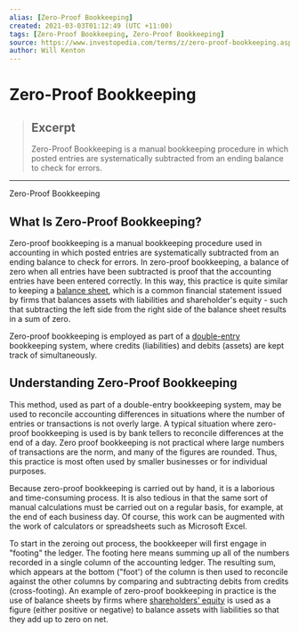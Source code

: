 ```yaml
---
alias: [Zero-Proof Bookkeeping]
created: 2021-03-03T01:12:49 (UTC +11:00)
tags: [Zero-Proof Bookkeeping, Zero-Proof Bookkeeping]
source: https://www.investopedia.com/terms/z/zero-proof-bookkeeping.asp
author: Will Kenton
---
```


# Zero-Proof Bookkeeping

> ## Excerpt
> Zero-Proof Bookkeeping is a manual bookkeeping procedure in which posted entries are systematically subtracted from an ending balance to check for errors.

---

Zero-Proof Bookkeeping
## What Is Zero-Proof Bookkeeping?

Zero-proof bookkeeping is a manual bookkeeping procedure used in accounting in which posted entries are systematically subtracted from an ending balance to check for errors. In zero-proof bookkeeping, a balance of zero when all entries have been subtracted is proof that the accounting entries have been entered correctly. In this way, this practice is quite similar to keeping a [balance sheet](https://www.investopedia.com/terms/b/balancesheet.asp), which is a common financial statement issued by firms that balances assets with liabilities and shareholder's equity - such that subtracting the left side from the right side of the balance sheet results in a sum of zero.

Zero-proof bookkeeping is employed as part of a [double-entry](https://www.investopedia.com/terms/d/double-entry.asp) bookkeeping system, where credits (liabilities) and debits (assets) are kept track of simultaneously.

## Understanding Zero-Proof Bookkeeping

This method, used as part of a double-entry bookkeeping system, may be used to reconcile accounting differences in situations where the number of entries or transactions is not overly large. A typical situation where zero-proof bookkeeping is used is by bank tellers to reconcile differences at the end of a day. Zero proof bookkeeping is not practical where large numbers of transactions are the norm, and many of the figures are rounded. Thus, this practice is most often used by smaller businesses or for individual purposes.

Because zero-proof bookkeeping is carried out by hand, it is a laborious and time-consuming process. It is also tedious in that the same sort of manual calculations must be carried out on a regular basis, for example, at the end of each business day. Of course, this work can be augmented with the work of calculators or spreadsheets such as Microsoft Excel.

To start in the zeroing out process, the bookkeeper will first engage in "footing" the ledger. The footing here means summing up all of the numbers recorded in a single column of the accounting ledger. The resulting sum, which appears at the bottom ("foot') of the column is then used to reconcile against the other columns by comparing and subtracting debits from credits (cross-footing). An example of zero-proof bookkeeping in practice is the use of balance sheets by firms where [shareholders' equity](https://www.investopedia.com/terms/s/shareholdersequity.asp) is used as a figure (either positive or negative) to balance assets with liabilities so that they add up to zero on net.
